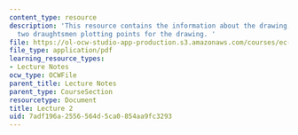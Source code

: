 ```yaml
---
content_type: resource
description: 'This resource contains the information about the drawing, geometry and
  two draughtsmen plotting points for the drawing. '
file: https://ol-ocw-studio-app-production.s3.amazonaws.com/courses/ec-050-recreate-experiments-from-history-inform-the-future-from-the-past-galileo-january-iap-2010/7adf196a2556564d5ca0854aa9fc3293_MITEC_050IAP10_lec02.pdf
file_type: application/pdf
learning_resource_types:
- Lecture Notes
ocw_type: OCWFile
parent_title: Lecture Notes
parent_type: CourseSection
resourcetype: Document
title: Lecture 2
uid: 7adf196a-2556-564d-5ca0-854aa9fc3293
---
```

